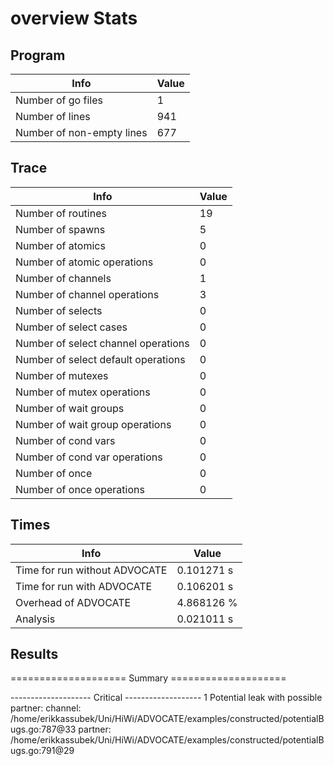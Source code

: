 # overview Stats

## Program
| Info | Value |
| - | - |
| Number of go files | 1 |
| Number of lines | 941 |
| Number of non-empty lines | 677 |


## Trace
| Info | Value |
| - | - |
| Number of routines | 19 |
| Number of spawns | 5 |
| Number of atomics | 0 |
| Number of atomic operations | 0 |
| Number of channels | 1 |
| Number of channel operations | 3 |
| Number of selects | 0 |
| Number of select cases | 0 |
| Number of select channel operations | 0 |
| Number of select default operations | 0 |
| Number of mutexes | 0 |
| Number of mutex operations | 0 |
| Number of wait groups | 0 |
| Number of wait group operations | 0 |
| Number of cond vars | 0 |
| Number of cond var operations | 0 |
| Number of once | 0| 
| Number of once operations | 0 |


## Times
| Info | Value |
| - | - |
| Time for run without ADVOCATE | 0.101271 s |
| Time for run with ADVOCATE | 0.106201 s |
| Overhead of ADVOCATE | 4.868126 % |
| Analysis | 0.021011 s |


## Results
==================== Summary ====================

-------------------- Critical -------------------
1 Potential leak with possible partner:
	channel: /home/erikkassubek/Uni/HiWi/ADVOCATE/examples/constructed/potentialBugs.go:787@33	partner: /home/erikkassubek/Uni/HiWi/ADVOCATE/examples/constructed/potentialBugs.go:791@29

